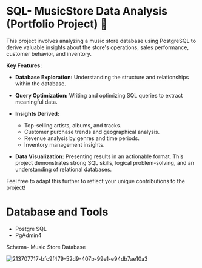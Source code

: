 # SQL- MusicStore Data Analysis (Portfolio Project) 🎵

This project involves analyzing a music store database using PostgreSQL to derive valuable insights about the store's operations, sales performance, customer behavior, and inventory.

**Key Features:**

* **Database Exploration:** Understanding the structure and relationships within the database.

* **Query Optimization:** Writing and optimizing SQL queries to extract meaningful data.

* **Insights Derived:**
   *  Top-selling artists, albums, and tracks.
   * Customer purchase trends and geographical analysis.
   * Revenue analysis by genres and time periods.
   * Inventory management insights.

* **Data Visualization:** Presenting results in an actionable format.
This project demonstrates strong SQL skills, logical problem-solving, and an understanding of relational databases.

Feel free to adapt this further to reflect your unique contributions to the project!

# Database and Tools
* Postgre SQL
* PgAdmin4


Schema- Music Store Database

![213707717-bfc9f479-52d9-407b-99e1-e94db7ae10a3](https://github.com/user-attachments/assets/b64dff73-48f9-4786-bb55-d9a0299c9d2a)








